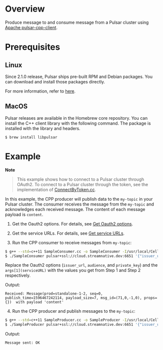 # Overview

Produce message to and consume message from a Pulsar cluster using [Apache pulsar-cpp-client](https://github.com/apache/pulsar/tree/master/pulsar-client-cpp).

# Prerequisites

## Linux

Since 2.1.0 release, Pulsar ships pre-built RPM and Debian packages. You can download and install those packages directly.

For more information, refer to [here](https://pulsar.apache.org/docs/en/client-libraries-cpp/#supported-platforms).

## MacOS

Pulsar releases are available in the Homebrew core repository. You can install the C++ client library with the following command. The package is installed with the library and headers.

```shell script
$ brew install libpulsar
```

# Example

**Note**

> This example shows how to connect to a Pulsar cluster through OAuth2. To connect to a Pulsar cluster through the token, see the implementation of [ConnectByToken.cc](https://github.com/streamnative/pulsar-examples/blob/master/cloud/cpp/ConnectByToken.cc).

In this example, the CPP producer will publish data to the `my-topic` in your Pulsar cluster. The consumer receives the message from the `my-topic` and acknowledges each received message.
The content of each message payload is  `content`.

1. Get the Oauth2 options. For details, see [Get Oauth2 options](https://github.com/streamnative/pulsar-examples/tree/master/cloud#get-oauth2-authentication-parameters).

2. Get the service URLs. For details, see [Get service URLs](https://github.com/streamnative/pulsar-examples/tree/master/cloud#get-pulsar-service-urls).

3. Run the CPP consumer to receive messages from `my-topic`:

```bash
$ g++ --std=c++11 SampleConsumer.cc -o SampleConsumer -I/usr/local/Cellar/libpulsar/{PULSAR_VERSION}/include -lpulsar -L/usr/local/Cellar/libpulsar/{PULSAR_VERSION}/lib
$ ./SampleConsumer pulsar+ssl://cloud.streamnative.dev:6651 '{"issuer_url": "https://cloud.streamnative.dev", "private_key": "/path/to/private/key/file.json", "audience": "urn:sn:pulsar:pulsar-instance-ns:pulsar-instance-name"}'
```

Replace the Oauth2 options (`issuer_url`, `audience`, and `private_key`) and the `args[1](serviceURL)` with the values you get from Step 1 and Step 2 respectively.

Output:

```text
Received: Message(prod=standalone-1-2, seq=0, publish_time=1596467242114, payload_size=7, msg_id=(71,0,-1,0), props={})  with payload 'content'
```

4. Run the CPP producer and publish messages to the `my-topic`:

```bash
$ g++ --std=c++11 SampleProducer.cc -o SampleProducer -I/usr/local/Cellar/libpulsar/{PULSAR_VERSION}/include -lpulsar -L/usr/local/Cellar/libpulsar/{PULSAR_VERSION}/lib
$ ./SampleProducer pulsar+ssl://cloud.streamnative.dev:6651 '{"issuer_url": "https://cloud.streamnative.dev", "private_key": "/path/to/private/key/file.json", "audience": "urn:sn:pulsar:pulsar-instance-ns:pulsar-instance-name"}'
```

Output:

```text
Message sent: OK
```
